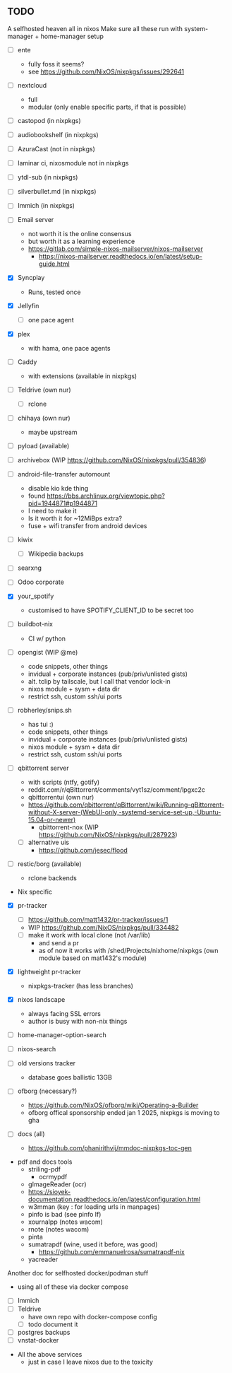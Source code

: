 ## TODO

A selfhosted heaven all in nixos Make sure all these run with system-manager +
home-manager setup

- [ ] ente
  - fully foss it seems?
  - see https://github.com/NixOS/nixpkgs/issues/292641
- [ ] nextcloud
  - full
  - modular (only enable specific parts, if that is possible)
- [ ] castopod (in nixpkgs)
- [ ] audiobookshelf (in nixpkgs)
- [ ] AzuraCast (not in nixpkgs)
- [ ] laminar ci, nixosmodule not in nixpkgs
- [ ] ytdl-sub (in nixpkgs)
- [ ] silverbullet.md (in nixpkgs)
- [ ] Immich (in nixpkgs)
- [ ] Email server
  - not worth it is the online consensus
  - but worth it as a learning experience
  - https://gitlab.com/simple-nixos-mailserver/nixos-mailserver
    - https://nixos-mailserver.readthedocs.io/en/latest/setup-guide.html
- [x] Syncplay
  - Runs, tested once
- [x] Jellyfin
  - [ ] one pace agent
- [x] plex
  - with hama, one pace agents
- [ ] Caddy
  - with extensions (available in nixpkgs)
- [ ] Teldrive (own nur)
  - [ ] rclone
- [ ] chihaya (own nur)
  - maybe upstream
- [ ] pyload (available)
- [ ] archivebox (WIP https://github.com/NixOS/nixpkgs/pull/354836)
- [ ] android-file-transfer automount
  - disable kio kde thing
  - found https://bbs.archlinux.org/viewtopic.php?pid=1944871#p1944871
  - I need to make it
  - Is it worth it for ~12MiBps extra?
  - fuse + wifi transfer from android devices
- [ ] kiwix
  - [ ] Wikipedia backups
- [ ] searxng
- [ ] Odoo corporate
- [x] your_spotify
  - customised to have SPOTIFY_CLIENT_ID to be secret too
- [ ] buildbot-nix
  - CI w/ python
- [ ] opengist (WIP @me)
  - code snippets, other things
  - invidual + corporate instances (pub/priv/unlisted gists)
  - alt. tclip by tailscale, but I call that vendor lock-in
  - nixos module + sysm + data dir
  - restrict ssh, custom ssh/ui ports
- [ ] robherley/snips.sh
  - has tui :)
  - code snippets, other things
  - invidual + corporate instances (pub/priv/unlisted gists)
  - nixos module + sysm + data dir
  - restrict ssh, custom ssh/ui ports
- [ ] qbittorrent server
  - with scripts (ntfy, gotify)
  - reddit.com/r/qBittorrent/comments/vyt1sz/comment/lpgxc2c
  - qbittorrentui (own nur)
  - https://github.com/qbittorrent/qBittorrent/wiki/Running-qBittorrent-without-X-server-(WebUI-only,-systemd-service-set-up,-Ubuntu-15.04-or-newer)
    - qbittorrent-nox (WIP https://github.com/NixOS/nixpkgs/pull/287923)
  - [ ] alternative uis
    - https://github.com/jesec/flood
- [ ] restic/borg (available)

  - rclone backends

- Nix specific
- [x] pr-tracker
  - [ ] https://github.com/matt1432/pr-tracker/issues/1
  - WIP https://github.com/NixOS/nixpkgs/pull/334482
  - [ ] make it work with local clone (not /var/lib)
    - and send a pr
    - as of now it works with /shed/Projects/nixhome/nixpkgs (own module based
      on mat1432's module)
- [x] lightweight pr-tracker
  - nixpkgs-tracker (has less branches)
- [x] nixos landscape
  - always facing SSL errors
  - author is busy with non-nix things
- [ ] home-manager-option-search
- [ ] nixos-search
- [ ] old versions tracker
  - database goes ballistic 13GB
- [ ] ofborg (necessary?)
  - https://github.com/NixOS/ofborg/wiki/Operating-a-Builder
  - ofborg offical sponsorship ended jan 1 2025, nixpkgs is moving to gha
- [ ] docs (all)

  - https://github.com/phanirithvij/mmdoc-nixpkgs-toc-gen

- pdf and docs tools
  - striling-pdf
    - ocrmypdf
  - gImageReader (ocr)
  - https://sioyek-documentation.readthedocs.io/en/latest/configuration.html
  - w3mman (key : for loading urls in manpages)
  - pinfo is bad (see pinfo lf)
  - xournalpp (notes wacom)
  - rnote (notes wacom)
  - pinta
  - sumatrapdf (wine, used it before, was good)
    - https://github.com/emmanuelrosa/sumatrapdf-nix
  - yacreader

Another doc for selfhosted docker/podman stuff

- using all of these via docker compose
- [ ] Immich
- [ ] Teldrive
  - have own repo with docker-compose config
  - [ ] todo document it
- [ ] postgres backups
- [ ] vnstat-docker

- All the above services
  - just in case I leave nixos due to the toxicity

